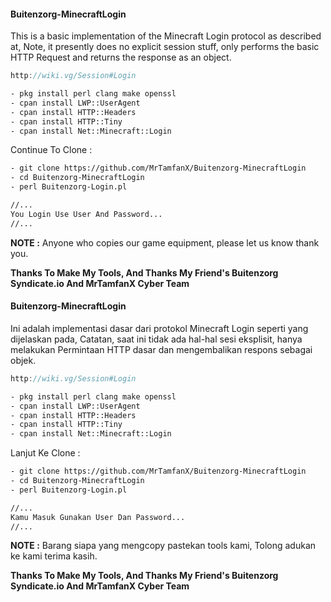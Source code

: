 #### Buitenzorg-MinecraftLogin
This is a basic implementation of the Minecraft Login protocol as described  at, Note, it presently does no explicit session stuff, only performs the basic HTTP Request and returns the response as an object.
```js
http://wiki.vg/Session#Login
```
```html
- pkg install perl clang make openssl
- cpan install LWP::UserAgent
- cpan install HTTP::Headers
- cpan install HTTP::Tiny
- cpan install Net::Minecraft::Login
```
Continue To Clone  :
```html
- git clone https://github.com/MrTamfanX/Buitenzorg-MinecraftLogin
- cd Buitenzorg-MinecraftLogin
- perl Buitenzorg-Login.pl

//...
You Login Use User And Password...
//...
```

**NOTE :** Anyone who copies our game equipment, please let us know thank you.

**Thanks To Make My Tools, And Thanks My Friend's Buitenzorg Syndicate.io And MrTamfanX Cyber Team**



#### Buitenzorg-MinecraftLogin
Ini adalah implementasi dasar dari protokol Minecraft Login seperti yang dijelaskan pada, Catatan, saat ini tidak ada hal-hal sesi eksplisit, hanya melakukan Permintaan HTTP dasar dan mengembalikan respons sebagai objek.
```js
http://wiki.vg/Session#Login
```
```html
- pkg install perl clang make openssl
- cpan install LWP::UserAgent
- cpan install HTTP::Headers
- cpan install HTTP::Tiny
- cpan install Net::Minecraft::Login
```
Lanjut Ke Clone  :
```html
- git clone https://github.com/MrTamfanX/Buitenzorg-MinecraftLogin
- cd Buitenzorg-MinecraftLogin
- perl Buitenzorg-Login.pl

//...
Kamu Masuk Gunakan User Dan Password...
//...
```

**NOTE :** Barang siapa yang mengcopy pastekan tools kami, Tolong adukan ke kami terima kasih.

**Thanks To Make My Tools, And Thanks My Friend's Buitenzorg Syndicate.io And MrTamfanX Cyber Team**
